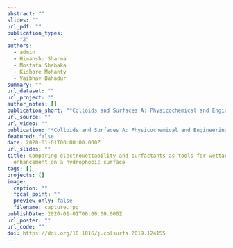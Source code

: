 ```yaml
---
abstract: ""
slides: ""
url_pdf: ""
publication_types:
  - "2"
authors:
  - admin
  - Himanshu Sharma
  - Mostafa Shabaka
  - Kishore Mohanty
  - Vaibhav Bahadur
summary: ""
url_dataset: ""
url_project: ""
author_notes: []
publication_short: "*Colloids and Surfaces A: Physicochemical and Engineering Aspects*"
url_source: ""
url_video: ""
publication: "*Colloids and Surfaces A: Physicochemical and Engineering Aspects*"
featured: false
date: 2020-01-01T00:00:00.000Z
url_slides: ""
title: Comparing electrowettability and surfactants as tools for wettability
  enhancement on a hydrophobic surface
tags: []
projects: []
image:
  caption: ""
  focal_point: ""
  preview_only: false
  filename: capture.jpg
publishDate: 2020-01-01T00:00:00.000Z
url_poster: ""
url_code: ""
doi: https://doi.org/10.1016/j.colsurfa.2019.124155
---
```

